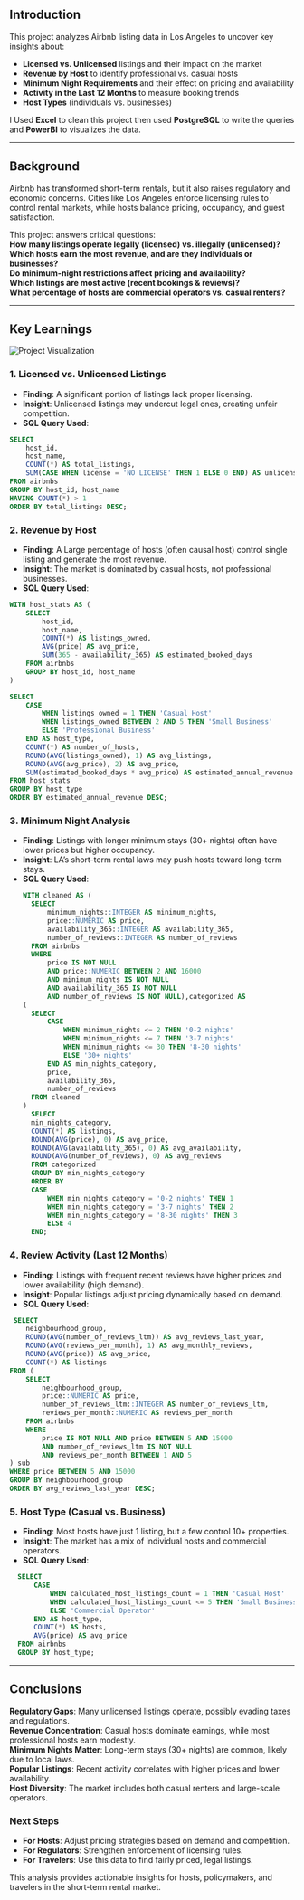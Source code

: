 

##  Introduction  
This project analyzes Airbnb listing data in Los Angeles to uncover key insights about:  
- **Licensed vs. Unlicensed** listings and their impact on the market  
- **Revenue by Host** to identify professional vs. casual hosts  
- **Minimum Night Requirements** and their effect on pricing and availability  
- **Activity in the Last 12 Months** to measure booking trends  
- **Host Types** (individuals vs. businesses)  

I Used **Excel** to clean this project then used **PostgreSQL** to write the queries and **PowerBI** to visualizes the data.  

---

##  Background  
Airbnb has transformed short-term rentals, but it also raises regulatory and economic concerns. Cities like Los Angeles enforce licensing rules to control rental markets, while hosts balance pricing, occupancy, and guest satisfaction.  

This project answers critical questions:  
**How many listings operate legally (licensed) vs. illegally (unlicensed)?**  
**Which hosts earn the most revenue, and are they individuals or businesses?**  
**Do minimum-night restrictions affect pricing and availability?**  
**Which listings are most active (recent bookings & reviews)?**  
**What percentage of hosts are commercial operators vs. casual renters?**  

---

## **Key Learnings**  
![Project Visualization](assets\airbnb_analysis.jpeg) 
### **1. Licensed vs. Unlicensed Listings** 
- **Finding**: A significant portion of listings lack proper licensing.  
- **Insight**: Unlicensed listings may undercut legal ones, creating unfair competition.  
- **SQL Query Used**:  
```sql
SELECT 
    host_id,
    host_name,
    COUNT(*) AS total_listings,
    SUM(CASE WHEN license = 'NO LICENSE' THEN 1 ELSE 0 END) AS unlicensed_listings
FROM airbnbs
GROUP BY host_id, host_name
HAVING COUNT(*) > 1
ORDER BY total_listings DESC;
```

### **2️. Revenue by Host**  
- **Finding**: A Large percentage of hosts (often causal host) control single listing and generate the most revenue.  
- **Insight**: The market is dominated by casual hosts, not professional businesses.  
- **SQL Query Used**:  
```sql
WITH host_stats AS (
    SELECT 
        host_id,
        host_name,
        COUNT(*) AS listings_owned,
        AVG(price) AS avg_price,
        SUM(365 - availability_365) AS estimated_booked_days
    FROM airbnbs
    GROUP BY host_id, host_name
)

SELECT 
    CASE 
        WHEN listings_owned = 1 THEN 'Casual Host'
        WHEN listings_owned BETWEEN 2 AND 5 THEN 'Small Business'
        ELSE 'Professional Business'
    END AS host_type,
    COUNT(*) AS number_of_hosts,
    ROUND(AVG(listings_owned), 1) AS avg_listings,
    ROUND(AVG(avg_price), 2) AS avg_price,
    SUM(estimated_booked_days * avg_price) AS estimated_annual_revenue
FROM host_stats
GROUP BY host_type
ORDER BY estimated_annual_revenue DESC;
  ```

### **3️. Minimum Night Analysis**  
- **Finding**: Listings with longer minimum stays (30+ nights) often have lower prices but higher occupancy.  
- **Insight**: LA’s short-term rental laws may push hosts toward long-term stays.  
- **SQL Query Used**:  
  ```sql
  WITH cleaned AS (
    SELECT 
        minimum_nights::INTEGER AS minimum_nights,
        price::NUMERIC AS price,
        availability_365::INTEGER AS availability_365,
        number_of_reviews::INTEGER AS number_of_reviews
    FROM airbnbs
	WHERE 
        price IS NOT NULL
        AND price::NUMERIC BETWEEN 2 AND 16000
        AND minimum_nights IS NOT NULL
        AND availability_365 IS NOT NULL
        AND number_of_reviews IS NOT NULL),categorized AS
  (
    SELECT
        CASE 
            WHEN minimum_nights <= 2 THEN '0-2 nights'
            WHEN minimum_nights <= 7 THEN '3-7 nights'
            WHEN minimum_nights <= 30 THEN '8-30 nights'
            ELSE '30+ nights'
        END AS min_nights_category,
        price,
        availability_365,
        number_of_reviews
    FROM cleaned
  )
    SELECT  
    min_nights_category,
    COUNT(*) AS listings,
    ROUND(AVG(price), 0) AS avg_price,
    ROUND(AVG(availability_365), 0) AS avg_availability,
    ROUND(AVG(number_of_reviews), 0) AS avg_reviews
    FROM categorized
    GROUP BY min_nights_category
    ORDER BY 
    CASE 
        WHEN min_nights_category = '0-2 nights' THEN 1
        WHEN min_nights_category = '3-7 nights' THEN 2
        WHEN min_nights_category = '8-30 nights' THEN 3
        ELSE 4
    END;

  ```

### **4️. Review Activity (Last 12 Months)**  
- **Finding**: Listings with frequent recent reviews have higher prices and lower availability (high demand).  
- **Insight**: Popular listings adjust pricing dynamically based on demand.  
- **SQL Query Used**:  
```sql
 SELECT 
    neighbourhood_group,
    ROUND(AVG(number_of_reviews_ltm)) AS avg_reviews_last_year,
    ROUND(AVG(reviews_per_month), 1) AS avg_monthly_reviews,
    ROUND(AVG(price)) AS avg_price,
    COUNT(*) AS listings
FROM (
    SELECT 
        neighbourhood_group,
        price::NUMERIC AS price,
        number_of_reviews_ltm::INTEGER AS number_of_reviews_ltm,
        reviews_per_month::NUMERIC AS reviews_per_month
    FROM airbnbs
    WHERE 
        price IS NOT NULL AND price BETWEEN 5 AND 15000
        AND number_of_reviews_ltm IS NOT NULL
        AND reviews_per_month BETWEEN 1 AND 5
) sub
WHERE price BETWEEN 5 AND 15000
GROUP BY neighbourhood_group
ORDER BY avg_reviews_last_year DESC;

  ```

### **5. Host Type (Casual vs. Business)**  
- **Finding**: Most hosts have just 1 listing, but a few control 10+ properties.  
- **Insight**: The market has a mix of individual hosts and commercial operators.  
- **SQL Query Used**:  
```sql
  SELECT 
      CASE 
          WHEN calculated_host_listings_count = 1 THEN 'Casual Host'
          WHEN calculated_host_listings_count <= 5 THEN 'Small Business'
          ELSE 'Commercial Operator'
      END AS host_type,
      COUNT(*) AS hosts,
      AVG(price) AS avg_price
  FROM airbnbs
  GROUP BY host_type;
  ```

---

## **Conclusions**  
**Regulatory Gaps**: Many unlicensed listings operate, possibly evading taxes and regulations.  
**Revenue Concentration**: Casual hosts dominate earnings, while most professional hosts earn modestly.  
**Minimum Nights Matter**: Long-term stays (30+ nights) are common, likely due to local laws.  
**Popular Listings**: Recent activity correlates with higher prices and lower availability.  
**Host Diversity**: The market includes both casual renters and large-scale operators.  

### **Next Steps**  
- **For Hosts**: Adjust pricing strategies based on demand and competition.  
- **For Regulators**: Strengthen enforcement of licensing rules.  
- **For Travelers**: Use this data to find fairly priced, legal listings.  

This analysis provides actionable insights for hosts, policymakers, and travelers in the short-term rental market.
